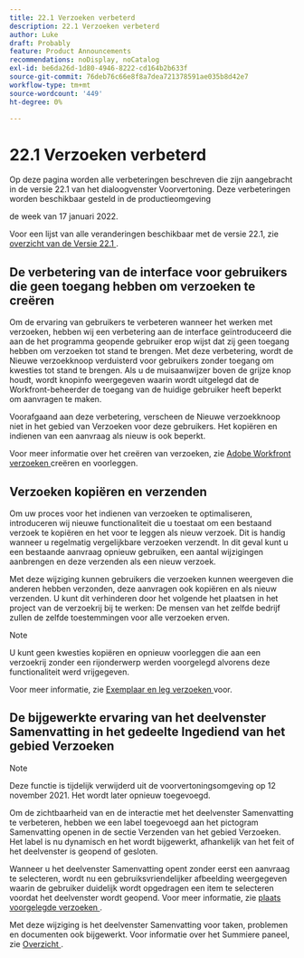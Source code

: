 ```yaml
---
title: 22.1 Verzoeken verbeterd
description: 22.1 Verzoeken verbeterd
author: Luke
draft: Probably
feature: Product Announcements
recommendations: noDisplay, noCatalog
exl-id: be6da26d-1d80-4946-8222-cd164b2b633f
source-git-commit: 76deb76c66e8f8a7dea721378591ae035b8d42e7
workflow-type: tm+mt
source-wordcount: '449'
ht-degree: 0%

---
```


# 22.1 Verzoeken verbeterd

Op deze pagina worden alle verbeteringen beschreven die zijn aangebracht in de versie 22.1 van het dialoogvenster Voorvertoning. Deze verbeteringen worden beschikbaar gesteld in de productieomgeving

<!--
<MadCap:conditionalText data-mc-conditions="QuicksilverOrClassic.Draft mode">
in January 2022
</MadCap:conditionalText>
-->

de week van 17 januari 2022.

Voor een lijst van alle veranderingen beschikbaar met de versie 22.1, zie [ overzicht van de Versie 22.1 ](../../../product-announcements/product-releases/22.1-release-activity/22-1-release-overview.md).

## De verbetering van de interface voor gebruikers die geen toegang hebben om verzoeken te creëren

Om de ervaring van gebruikers te verbeteren wanneer het werken met verzoeken, hebben wij een verbetering aan de interface geïntroduceerd die aan de het programma geopende gebruiker erop wijst dat zij geen toegang hebben om verzoeken tot stand te brengen. Met deze verbetering, wordt de Nieuwe verzoekknoop verduisterd voor gebruikers zonder toegang om kwesties tot stand te brengen. Als u de muisaanwijzer boven de grijze knop houdt, wordt knopinfo weergegeven waarin wordt uitgelegd dat de Workfront-beheerder de toegang van de huidige gebruiker heeft beperkt om aanvragen te maken.

Voorafgaand aan deze verbetering, verscheen de Nieuwe verzoekknoop niet in het gebied van Verzoeken voor deze gebruikers. Het kopiëren en indienen van een aanvraag als nieuw is ook beperkt.

Voor meer informatie over het creëren van verzoeken, zie [ Adobe Workfront verzoeken ](../../../manage-work/requests/create-requests/create-submit-requests.md) creëren en voorleggen.

## Verzoeken kopiëren en verzenden

Om uw proces voor het indienen van verzoeken te optimaliseren, introduceren wij nieuwe functionaliteit die u toestaat om een bestaand verzoek te kopiëren en het voor te leggen als nieuw verzoek. Dit is handig wanneer u regelmatig vergelijkbare verzoeken verzendt. In dit geval kunt u een bestaande aanvraag opnieuw gebruiken, een aantal wijzigingen aanbrengen en deze verzenden als een nieuw verzoek.

Met deze wijziging kunnen gebruikers die verzoeken kunnen weergeven die anderen hebben verzonden, deze aanvragen ook kopiëren en als nieuw verzenden. U kunt dit verhinderen door het volgende het plaatsen in het project van de verzoekrij bij te werken: De mensen van het zelfde bedrijf zullen de zelfde toestemmingen voor alle verzoeken erven.

>[!NOTE]
>
>U kunt geen kwesties kopiëren en opnieuw voorleggen die aan een verzoekrij zonder een rijonderwerp werden voorgelegd alvorens deze functionaliteit werd vrijgegeven.

Voor meer informatie, zie [ Exemplaar en leg verzoeken ](../../../manage-work/requests/create-requests/copy-and-submit-requests.md) voor.

## De bijgewerkte ervaring van het deelvenster Samenvatting in het gedeelte Ingediend van het gebied Verzoeken

>[!NOTE]
>
>Deze functie is tijdelijk verwijderd uit de voorvertoningsomgeving op 12 november 2021. Het wordt later opnieuw toegevoegd.

Om de zichtbaarheid van en de interactie met het deelvenster Samenvatting te verbeteren, hebben we een label toegevoegd aan het pictogram Samenvatting openen in de sectie Verzenden van het gebied Verzoeken. Het label is nu dynamisch en het wordt bijgewerkt, afhankelijk van het feit of het deelvenster is geopend of gesloten.

Wanneer u het deelvenster Samenvatting opent zonder eerst een aanvraag te selecteren, wordt nu een gebruiksvriendelijker afbeelding weergegeven waarin de gebruiker duidelijk wordt opgedragen een item te selecteren voordat het deelvenster wordt geopend. Voor meer informatie, zie [ plaats voorgelegde verzoeken ](../../../manage-work/requests/create-requests/locate-submitted-requests.md).

Met deze wijziging is het deelvenster Samenvatting voor taken, problemen en documenten ook bijgewerkt. Voor informatie over het Summiere paneel, zie [ Overzicht ](../../../workfront-basics/the-new-workfront-experience/summary-overview.md).

